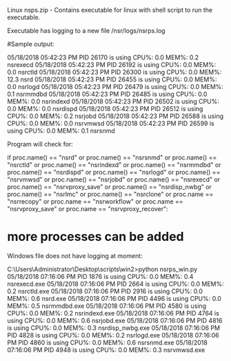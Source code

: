 Linux nsps.zip - Contains executable for linux with shell script to run the executable. 

Executable has logging to a new file /nsr/logs/nsrps.log

#Sample output:

05/18/2018 05:42:23 PM PID 26170 is using CPU%: 0.0 MEM%: 0.2 nsrexecd
05/18/2018 05:42:23 PM PID 26192 is using CPU%: 0.0 MEM%: 0.0 nsrctld
05/18/2018 05:42:23 PM PID 26300 is using CPU%: 0.0 MEM%: 12.3 nsrd
05/18/2018 05:42:23 PM PID 26455 is using CPU%: 0.0 MEM%: 0.0 nsrlogd
05/18/2018 05:42:23 PM PID 26479 is using CPU%: 0.0 MEM%: 0.1 nsrmmdbd
05/18/2018 05:42:23 PM PID 26485 is using CPU%: 0.0 MEM%: 0.0 nsrindexd
05/18/2018 05:42:23 PM PID 26502 is using CPU%: 0.0 MEM%: 0.0 nsrdispd
05/18/2018 05:42:23 PM PID 26512 is using CPU%: 0.0 MEM%: 0.2 nsrjobd
05/18/2018 05:42:23 PM PID 26588 is using CPU%: 0.0 MEM%: 0.0 nsrvmwsd
05/18/2018 05:42:23 PM PID 26599 is using CPU%: 0.0 MEM%: 0.1 nsrsnmd

Program will check for:

  if proc.name() == "nsrd" or proc.name() == "nsrsnmd" or proc.name() == "nsrctld" or proc.name() == "nsrindexd" or proc.name() == "nsrmmdbd" or proc.name() == "nsrdispd" or proc.name() == "nsrlogd" or proc.name() == "nsrvmwsd" or proc.name() == "nsrjobd" or proc.name() == "nsrexecd" or proc.name() == "nsrvproxy_save" or proc.name() == "nsrdisp_nwbg" or proc.name() == "nsrlmc" or proc.name() == "nsrclone" or proc.name == "nsrrecopy" or proc.name == "nsrworkflow" or proc.name == "nsrvproxy_save" or proc.name == "nsrvproxy_recover":

# more processes can be added

Windows file does not have logging at moment:

C:\Users\Administrator\Desktop\scripts\win2>python nsrps_win.py
05/18/2018 07:16:06 PM PID 1876 is using CPU%: 0.0 MEM%: 0.4 nsrexecd.exe
05/18/2018 07:16:06 PM PID 2664 is using CPU%: 0.0 MEM%: 0.2 nsrctld.exe
05/18/2018 07:16:06 PM PID 2916 is using CPU%: 0.0 MEM%: 0.6 nsrd.exe
05/18/2018 07:16:06 PM PID 4496 is using CPU%: 0.0 MEM%: 0.5 nsrmmdbd.exe
05/18/2018 07:16:06 PM PID 4580 is using CPU%: 0.0 MEM%: 0.2 nsrindexd.exe
05/18/2018 07:16:06 PM PID 4764 is using CPU%: 0.0 MEM%: 0.6 nsrjobd.exe
05/18/2018 07:16:06 PM PID 4816 is using CPU%: 0.0 MEM%: 0.3 nsrdisp_nwbg.exe
05/18/2018 07:16:06 PM PID 4828 is using CPU%: 0.0 MEM%: 0.2 nsrlogd.exe
05/18/2018 07:16:06 PM PID 4860 is using CPU%: 0.0 MEM%: 0.6 nsrsnmd.exe
05/18/2018 07:16:06 PM PID 4948 is using CPU%: 0.0 MEM%: 0.3 nsrvmwsd.exe
